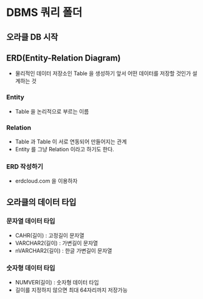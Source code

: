 # DBMS 쿼리 폴더

## 오라클 DB 시작

## ERD(Entity-Relation Diagram)
* 물리적인 데이터 저장소인 Table 을 생성하기 앞서 어떤 데이터를 저장할 것인가 설계하는 것
### Entity
* Table 을 논리적으로 부르는 이름
### Relation
* Table 과 Table 이 서로 연동되어 만들어지는 관계
* Entity 를 그냥 Relation 이라고 하기도 한다.

### ERD 작성하기
* erdcloud.com 을 이용하자

## 오라클의 데이터 타입
### 문자열 데이터 타입
* CAHR(길이) : 고정길이 문자열
* VARCHAR2(길이) : 가변길이 문자열
* nVARCHAR2(길이) : 한글 가변길이 문자열

### 숫자형 데이터 타입
* NUMVER(길이) : 숫자형 데이터 타입
* 길이를 지정하지 않으면 최대 64자리까지 저장가능